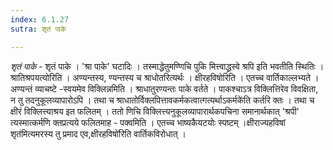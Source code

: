 ```yaml
---
index: 6.1.27
sutra: शृतं पाके

---
```

_शृतं पाके_ - शृतं पाके । 'श्रा पाके' घटादिः । तस्माद्धेतुमण्णिचि पुकि मित्त्वाद्ध्रस्वे श्रपि इति भवतीति स्थितिः । श्रातिश्रपयत्योरिति । अण्यन्तस्य, ण्यन्तस्य च श्राधोतरित्यर्थः । क्षीरहविषोरिति । एतच्च वार्तिकाल्लभ्यते । अण्यन्तं व्याचष्टे -स्वयमेव विक्लिन्नमिति । श्राधातुरण्यन्तः पाके वर्तते । पाकश्चाऽत्र विक्लित्तिरेव विवक्षिता, न तु तदनुकूलव्यापारोऽपि । तथा च श्राधातोर्विक्लपित्तावकर्मकत्वात्गत्यर्थाऽकर्मके॑ति कर्तरि क्तः । तथा च क्षीरं विक्लित्त्याश्रय इत फलितम् । ततो णिचि विक्लित्त्यनुकूलव्यापारार्थकपचिना समानार्थकात् 'श्रपी' त्यस्मात्कर्मणि क्तप्रत्यये फलितमाह - पक्वमिति । एतच्च भाष्यकैयटयोः स्पष्टम् ।क्षीराज्यहविषां शृत॑मित्यमरस्य तु प्रमाद एव,क्षीरहविषो॑रिति वार्तिकविरोधात् ।